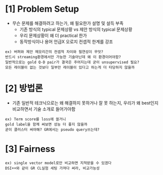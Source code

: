 # [1] Problem Setup
- 무슨 문제를 해결하려고 하는가, 왜 필요한가 설명 및 설득 부족
  - 기존 방식의 typical 문제상황 vs 제안 방식의 typical 문제상황
  - 우리 문제상황이 왜 더 practical 한가
  - 동작방식이나 용어 언급X 오로지 컨셉적 한계를 강조 
```
ex) 버퍼와 제안 메모리간의 컨셉적 차이와 필연성이 무엇?
반드시 streaming환경에서만 가능한 기술아닌데 왜 이 환경이어야함?
일반적으로는 gold Q-D pair가 결국은 주어지는데 굳이 unsupervised 필요?
모든 레이블이 없는 것보다 일부만 레이블이 있다고 하는게 더 타당하지 않을까
```

# [2] 방법론 
- 기존 일반적 테크닉으로는 왜 해결하지 못하거나 잘 못 하는지, 우리가 왜 best인지 비교하면서 기술 소개로 들어가야함
```
ex) Term score를 loss에 쓸거니
gold label을 함께 써보면 성능 더 좋지 않을까
굳이 클러스터 써야해? GR에서는 pseudo query쓰는데?
```

# [3] Fairness
```
ex) single vector model로만 비교하면 지적받을 수 있겠다 
DSI++와 같이 GR CL실험 세팅 가져다 써라, 비교가능성
```
